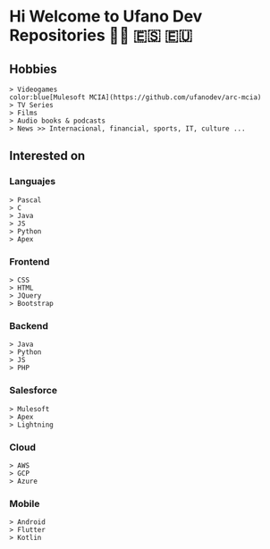 # Hi Welcome to Ufano Dev Repositories 🏴‍☠️ 🇪🇸 🇪🇺

## Hobbies
    > Videogames 
    color:blue[Mulesoft MCIA](https://github.com/ufanodev/arc-mcia)
    > TV Series
    > Films
    > Audio books & podcasts
    > News >> Internacional, financial, sports, IT, culture ...
## Interested on
   
   ### Languajes
    > Pascal
    > C
    > Java
    > JS
    > Python
    > Apex
  
  ### Frontend
    > CSS
    > HTML
    > JQuery
    > Bootstrap
  ### Backend
    > Java
    > Python
    > JS
    > PHP
  ### Salesforce
    > Mulesoft
    > Apex
    > Lightning
   ### Cloud
    > AWS
    > GCP
    > Azure 
   ### Mobile
    > Android
    > Flutter
    > Kotlin

    
   
    
  
  

<!--
Update Read.me 1.0.4
-->
